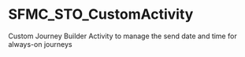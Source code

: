 # SFMC_STO_CustomActivity
Custom Journey Builder Activity to manage the send date and time for always-on journeys
